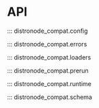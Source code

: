 # API

::: distronode_compat.config

::: distronode_compat.errors

::: distronode_compat.loaders

::: distronode_compat.prerun

::: distronode_compat.runtime

::: distronode_compat.schema
